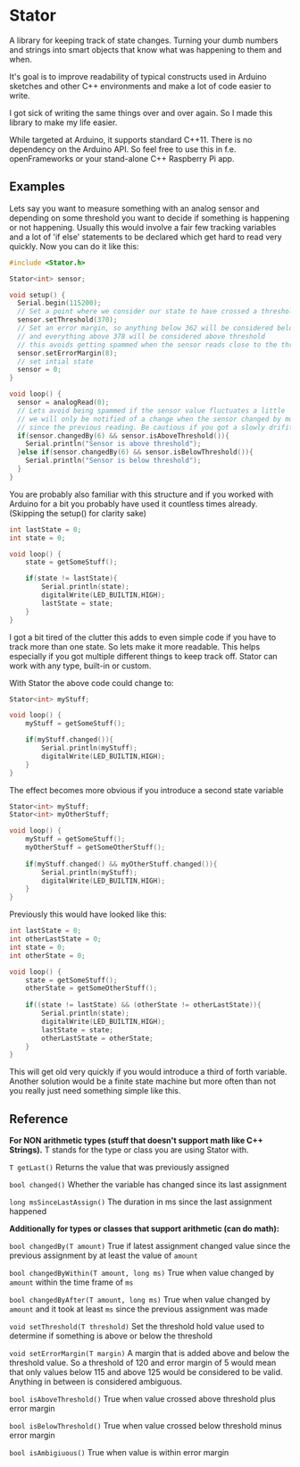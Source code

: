
Stator
======
A library for keeping track of state changes. Turning your dumb numbers and strings into smart objects that know what was happening to them and when.

It's goal is to improve readability of typical constructs used in Arduino sketches and other C++ environments and make a lot of code easier to write.

I got sick of writing the same things over and over again. So I made this library to make my life easier.

While targeted at Arduino, it supports standard C++11. There is no dependency on the Arduino API.
So feel free to use this in f.e. openFrameworks or your stand-alone C++ Raspberry Pi app.




Examples
--------
Lets say you want to measure something with an analog sensor and depending on some threshold you want to decide if something is happening or not happening.
Usually this would involve a fair few tracking variables and a lot of 'if else' statements to be declared which get hard to read very quickly.
Now you can do it like this:

```C++
#include <Stator.h>

Stator<int> sensor;

void setup() {
  Serial.begin(115200);
  // Set a point where we consider our state to have crossed a threshold from false to true
  sensor.setThreshold(370);
  // Set an error margin, so anything below 362 will be considered below threshold
  // and everything above 378 will be considered above threshold
  // this avoids getting spammed when the sensor reads close to the threshold
  sensor.setErrorMargin(8);
  // set intial state
  sensor = 0;
}

void loop() {
  sensor = analogRead(0);
  // Lets avoid being spammed if the sensor value fluctuates a little
  // we will only be notified of a change when the sensor changed by more than 6
  // since the previous reading. Be cautious if you got a slowly drifiting sensor!
  if(sensor.changedBy(6) && sensor.isAboveThreshold()){
    Serial.println("Sensor is above threshold");
  }else if(sensor.changedBy(6) && sensor.isBelowThreshold()){
    Serial.println("Sensor is below threshold");
  }
}
```

You are probably also familiar with this structure and if you worked with Arduino for a bit you probably have used it countless times already.
(Skipping the setup() for clarity sake)
```C++
int lastState = 0; 
int state = 0;

void loop() {
	state = getSomeStuff();

	if(state != lastState){
		Serial.println(state);
		digitalWrite(LED_BUILTIN,HIGH);
		lastState = state;
	}
}
```

I got a bit tired of the clutter this adds to even simple code if you have to track more than one state. So lets make it more readable.
This helps especially if you got multiple different things to keep track off. Stator can work with any type, built-in or custom.

With Stator the above code could change to:
```C++
Stator<int> myStuff;

void loop() {
	myStuff = getSomeStuff();

	if(myStuff.changed()){
		Serial.println(myStuff);
		digitalWrite(LED_BUILTIN,HIGH);
	}
}
```
The effect becomes more obvious if you introduce a second state variable
```C++
Stator<int> myStuff;
Stator<int> myOtherStuff;

void loop() {
	myStuff = getSomeStuff();
	myOtherStuff = getSomeOtherStuff();
	
	if(myStuff.changed() && myOtherStuff.changed()){
		Serial.println(myStuff);
		digitalWrite(LED_BUILTIN,HIGH);
	}
}
```
Previously this would have looked like this:
```C++
int lastState = 0; 
int otherLastState = 0;
int state = 0;
int otherState = 0;

void loop() {
	state = getSomeStuff();
	otherState = getSomeOtherStuff();
	
	if((state != lastState) && (otherState != otherLastState)){
		Serial.println(state);
		digitalWrite(LED_BUILTIN,HIGH);
		lastState = state;
		otherLastState = otherState;
	}
}
```
This will get old very quickly if you would introduce a third of forth variable.
Another solution would be a finite state machine but more often than not you really just need something simple like this.

Reference
----------

**For NON arithmetic types (stuff that doesn't support math like C++ Strings).**
T stands for the type or class you are using Stator with.

`T getLast()`
	Returns the value that was previously assigned

`bool changed()`
	Whether the variable has changed since its last assignment

`long msSinceLastAssign()`
	The duration in ms since the last assignment happened


**Additionally for types or classes that support arithmetic (can do math):**

`bool changedBy(T amount)`
	True if latest assignment changed value since the previous assignment by at least the value of `amount`

`bool changedByWithin(T amount, long ms)`
	True when value changed by `amount` within the time frame of `ms`

`bool changedByAfter(T amount, long ms)`
	True when value changed by `amount` and it took at least `ms` since the previous assignment was made

`void setThreshold(T threshold)`
	Set the threshold hold value used to determine if something is above or below the threshold

`void setErrorMargin(T margin)`
	A margin that is added above and below the threshold value. 
	So a threshold of 120 and error margin of 5 would mean that only values
	below 115 and above 125 would be considered to be valid. Anything in between is considered ambiguous.

`bool isAboveThreshold()`
	True when value crossed above threshold plus error margin

`bool isBelowThreshold()`
	True when value crossed below threshold minus error margin

`bool isAmbigiuous()`
	True when value is within error margin
